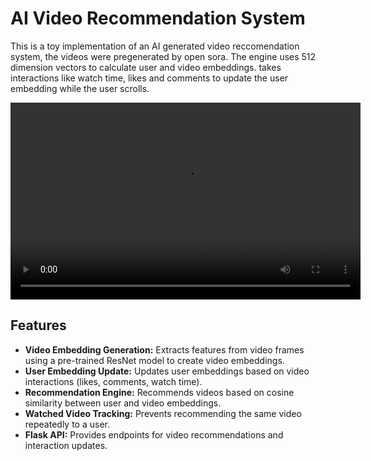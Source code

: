 # AI Video Recommendation System



This is a toy implementation of an AI generated video reccomendation system, the videos were pregenerated by open sora.
The engine uses 512 dimension vectors to calculate user and video embeddings. takes interactions like watch time, likes and comments to update the user embedding while the user scrolls.


<video width="560" height="315" controls>
  <source src="./videos/demo.mov" type="video/quicktime">
  Your browser does not support the video tag.
</video>



## Features

* **Video Embedding Generation:** Extracts features from video frames using a pre-trained ResNet model to create video embeddings.
* **User Embedding Update:** Updates user embeddings based on video interactions (likes, comments, watch time).
* **Recommendation Engine:** Recommends videos based on cosine similarity between user and video embeddings.
* **Watched Video Tracking:** Prevents recommending the same video repeatedly to a user.
* **Flask API:** Provides endpoints for video recommendations and interaction updates.